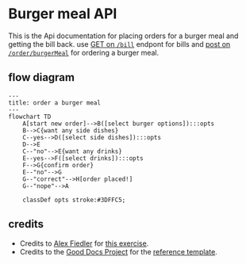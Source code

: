 # Burger meal API

This is the Api documentation for placing orders for a burger meal and getting the bill back. use [GET on `/bill`](./get.md) endpont for bills and [post on `/order/burgerMeal`](/post.md) for ordering a burger meal.

## flow diagram

```mermaid
---
title: order a burger meal
---
flowchart TD
    A[start new order]-->B([select burger options]):::opts
    B-->C{want any side dishes}
    C--yes-->D([select side dishes]):::opts
    D-->E
    C--"no"-->E{want any drinks}
    E--yes-->F([select drinks]):::opts
    F-->G{confirm order}
    E--"no"-->G
    G--"correct"-->H[order placed!]
    G--"nope"-->A

    classDef opts stroke:#3DFFC5;

```

## credits

- Credits to [Alex Fiedler](linkedin.com/in/alexfiedler) for [this exercise](https://docs.google.com/document/d/11uNd8m5EorsLjGV84CjiJehiM8PxT2pdNbDFOnP3cDI/edit#).
- Credits to the [Good Docs Project](https://thegooddocsproject.dev/) for the [reference template](https://github.com/thegooddocsproject/templates/edit/master/api-reference/api-reference.md).

